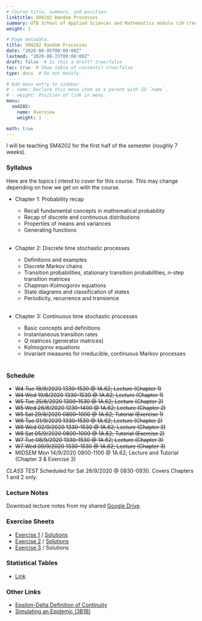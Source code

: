 ```yaml
---
# Course title, summary, and position.
linktitle: SM4202 Random Processes
summary: UTB School of Applied Sciences and Mathematics module (10 credits). This module covers stochastic processes through a wide range of applications that will develop probabilistic intuition.
weight: 1

# Page metadata.
title: SM4202 Random Processes
date: "2020-08-05T00:00:00Z"
lastmod: "2020-08-21T00:00:00Z"
draft: false  # Is this a draft? true/false
toc: true  # Show table of contents? true/false
type: docs  # Do not modify.

# Add menu entry to sidebar.
# - name: Declare this menu item as a parent with ID `name`.
# - weight: Position of link in menu.
menu:
  sm4202:
    name: Overview
    weight: 1

math: true
---
```


I will be teaching SM4202 for the first half of the semester (roughly 7 weeks). 

### Syllabus

Here are the topics I intend to cover for this course. This may change depending on how we get on with the course.

- Chapter 1: Probability recap 

  - Recall fundamental concepts in mathematical probability
  - Recap of discrete and continuous distributions
  - Properties of means and variances
  - Generating functions
  <br></br>

- Chapter 2: Discrete time stochastic processes

  - Definitions and examples
  - Discrete Markov chains
  - Transition probabilities, stationary transition probabilities, $n$-step transition matrices
  - Chapman-Kolmogorov equations
  - State diagrams and classification of states
  - Periodicity, recurrence and transience
  <br></br>

- Chapter 3: Continuous time stochastic processes

  - Basic concepts and definitions
  - Instantaneous transition rates
  - $Q$ matrices (generator matrices)
  - Kolmogorov equations
  - Invariant measures for irreducible, continuous Markov processes
  <br></br>

<!-- - Chapter 4: Poisson process and exponential distributions

  - Poisson and exponential distrbutions
  - Poisson processes
  - Exponential waiting and arrival times
  - Independent increments of Poisson counting process
  - Stopping times and it being a Poisson process
  - Poisson counts -->

### Schedule

<!-- For the full schedule, see this [link](/teaching/sm4331/sm4331-schedule).
 -->
<!-- 
- W3 Tue 11/8/2020 1330-1530 @ 1G.16; Lecture (Chapter 1)
- W3 Wed 12/8/2020 1330-1530 @ 1A.60; Lecture (Chapter 1)
- W4 Tue 18/8/2020 1330-1530 @ 1G.16; Lecture (Chapter 2)
- W4 Wed 19/8/2020 1330-1530 @ 1A.60; Tutorial (Exercise 1)
- W4 Sat 22/8/2020 0800-1200 @ TBC; Lecture (Chapter 2)
- W5 Tue 25/8/2020 1330-1530 @ 1G.16; Lecture (Chapter 2)
- W5 Wed 26/8/2020 1330-1530 @ 1A.60; Lecture (Chapter 2)
- W5 Sat 29/8/2020 0800-1200 @ TBC; Tutorial (Exercise 2)
- W6 Tue 25/8/2020 1330-1530 @ 1G.16; Lecture (Chapter 3)
- W6 Wed 26/8/2020 1330-1530 @ 1A.60; Lecture (Chapter 3)
- W6 Sat 29/8/2020 0800-1200 @ TBC; Tutorial (Exercise 3)
- W7 Tue 25/8/2020 1330-1530 @ 1G.16; Lecture (Chapter 4)
- W7 Wed 26/8/2020 1330-1530 @ 1A.60; Lecture (Chapter 4)
- W7 Sat 29/8/2020 0800-1200 @ TBC; Tutorial (Exercise 4) -->

- <s>W4 Tue 18/8/2020 1330-1530 @ 1A.62; Lecture (Chapter 1)</s>
- <s>W4 Wed 19/8/2020 1330-1530 @ 1A.62; Lecture (Chapter 1)</s>
- <s>W5 Tue 25/8/2020 1300-1530 @ 1A.62; Lecture (Chapter 2)</s>
- <s>W5 Wed 26/8/2020 1230-1400 @ 1A.62; Lecture (Chapter 2)</s>
- <s>W5 Sat 29/8/2020 0800-1000 @ 1A.62; Tutorial (Exercise 1)</s>
- <s>W6 Tue 01/9/2020 1330-1530 @ 1A.62; Lecture (Chapter 2)</s>
- <s>W6 Wed 02/9/2020 1330-1530 @ 1A.62; Lecture (Chapter 2)</s>
- <s>W6 Sat 05/9/2020 0800-1000 @ 1A.62; Tutorial (Exercise 2)</s>
- <s>W7 Tue 08/9/2020 1330-1530 @ 1A.62; Lecture (Chapter 3)</s>
- <s>W7 Wed 09/9/2020 1330-1530 @ 1A.62; Lecture (Chapter 3)</s>
- MIDSEM Mon 14/9/2020 0800-1100 @ 1A.62; Lecture and Tutorial (Chapter 3 & Exercise 3)

*CLASS TEST* Scheduled for Sat 26/9/2020 @ 0830-0930. Covers Chapters 1 and 2 only.

### Lecture Notes

Download lecture notes from my shared [Google Drive](https://drive.google.com/drive/folders/1RafyRhg6lvhNCMj2hlbMnXr2WB6C17g5?usp=sharing).

### Exercise Sheets

- [Exercise 1](/teaching/sm4202utb/sm4202-ex1.pdf) / [Solutions](/teaching/sm4202utb/sm4202-ex1_solutions.pdf)
- [Exercise 2](/teaching/sm4202utb/sm4202-ex2.pdf) / [Solutions](/teaching/sm4202utb/sm4202-ex2_solutions.pdf)
- [Exercise 3](/teaching/sm4202utb/sm4202-ex3.pdf) / Solutions

### Statistical Tables

- [Link](https://haziqj.github.io/stat-tables/)

### Other Links

- [Epsilon-Delta Definition of Continuity](https://www.desmos.com/calculator/4efsywgvtg)
- [Simulating an Epidemic (3B1B)](https://www.youtube.com/watch?v=gxAaO2rsdIs)

